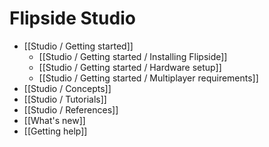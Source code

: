 # Flipside Studio

* [[Studio / Getting started]]
  * [[Studio / Getting started / Installing Flipside]]
  * [[Studio / Getting started / Hardware setup]]
  * [[Studio / Getting started / Multiplayer requirements]]
* [[Studio / Concepts]]
* [[Studio / Tutorials]]
* [[Studio / References]]
* [[What's new]]
* [[Getting help]]
